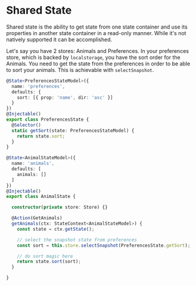 # Shared State

Shared state is the ability to get state from one state container and use its properties in another state container in a read-only manner. While it's not natively supported it can be accomplished.

Let's say you have 2 stores: Animals and Preferences. In your preferences store, which is backed by `localstorage`, you have the sort order for the Animals. You need to get the state from the preferences in order to be able to sort your animals. This is achievable with `selectSnapshot`.

```typescript
@State<PreferencesStateModel>({
  name: 'preferences',
  defaults: {
    sort: [{ prop: 'name', dir: 'asc' }]
  }
})
@Injectable()
export class PreferencesState {
  @Selector()
  static getSort(state: PreferencesStateModel) {
    return state.sort;
  }
}

@State<AnimalStateModel>({
  name: 'animals',
  defaults: [
    animals: []
  ]
})
@Injectable()
export class AnimalState {

  constructor(private store: Store) {}

  @Action(GetAnimals)
  getAnimals(ctx: StateContext<AnimalStateModel>) {
    const state = ctx.getState();

    // select the snapshot state from preferences
    const sort = this.store.selectSnapshot(PreferencesState.getSort);

    // do sort magic here
    return state.sort(sort);
  }

}
```

